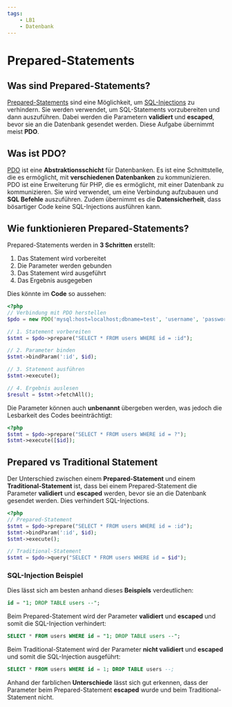 ```yaml
---
tags:
    - LB1
    - Datenbank
---
```


# Prepared-Statements

## Was sind Prepared-Statements?

[Prepared-Statements](https://www.php.net/manual/en/pdo.prepared-statements.php) sind eine Möglichkeit, um [SQL-Injections](../Appendix/Sicherheit.md#sql-injection) zu verhindern. Sie werden verwendet, um SQL-Statements vorzubereiten und dann auszuführen. Dabei werden die Parametern **validiert** und **escaped**, bevor sie an die Datenbank gesendet werden. Diese Aufgabe übernimmt meist **PDO**.

## Was ist PDO?

[PDO](https://www.php.net/manual/en/book.pdo.php) ist eine **Abstraktionsschicht** für Datenbanken. Es ist eine Schnittstelle, die es ermöglicht, mit **verschiedenen Datenbanken** zu kommunizieren. PDO ist eine Erweiterung für PHP, die es ermöglicht, mit einer Datenbank zu kommunizieren. Sie wird verwendet, um eine Verbindung aufzubauen und **SQL Befehle** auszuführen. Zudem übernimmt es die **Datensicherheit**, dass bösartiger Code keine SQL-Injections ausführen kann.

## Wie funktionieren Prepared-Statements?

Prepared-Statements werden in **3 Schritten** erstellt:

1.  Das Statement wird vorbereitet
2.  Die Parameter werden gebunden
3.  Das Statement wird ausgeführt
4.  Das Ergebnis ausgegeben

Dies könnte im **Code** so aussehen:

```php title="Prepared-Statement Beispiel"
<?php
// Verbindung mit PDO herstellen
$pdo = new PDO('mysql:host=localhost;dbname=test', 'username', 'password');

// 1. Statement vorbereiten
$stmt = $pdo->prepare("SELECT * FROM users WHERE id = :id");

// 2. Parameter binden
$stmt->bindParam(':id', $id);

// 3. Statement ausführen
$stmt->execute();

// 4. Ergebnis auslesen
$result = $stmt->fetchAll();
```

Die Parameter können auch **unbenannt** übergeben werden, was jedoch die Lesbarkeit des Codes beeinträchtigt:

```php title="Unbekannte Parameter Beispiel"
<?php
$stmt = $pdo->prepare("SELECT * FROM users WHERE id = ?");
$stmt->execute([$id]);
```

## Prepared vs Traditional Statement

Der Unterschied zwischen einem **Prepared-Statement** und einem **Traditional-Statement** ist, dass bei einem Prepared-Statement die Parameter **validiert** und **escaped** werden, bevor sie an die Datenbank gesendet werden. Dies verhindert SQL-Injections.

```php title="Prepared-Statement vs Traditional-Statement"
<?php
// Prepared-Statement
$stmt = $pdo->prepare("SELECT * FROM users WHERE id = :id");
$stmt->bindParam(':id', $id);
$stmt->execute();

// Traditional-Statement
$stmt = $pdo->query("SELECT * FROM users WHERE id = $id");
```

### SQL-Injection Beispiel

Dies lässt sich am besten anhand dieses **Beispiels** verdeutlichen:

```sql title="SQL-Injection Beispiel"
id = "1; DROP TABLE users --";
```

Beim Prepared-Statement wird der Parameter **validiert** und **escaped** und somit die SQL-Injection verhindert:

```sql title="Ausgeführtes SQL"
SELECT * FROM users WHERE id = "1; DROP TABLE users --";
```

Beim Traditional-Statement wird der Parameter **nicht validiert** und **escaped** und somit die SQL-Injection ausgeführt:

```sql title="Ausgeführtes SQL"
SELECT * FROM users WHERE id = 1; DROP TABLE users --;
```

Anhand der farblichen **Unterschiede** lässt sich gut erkennen, dass der Parameter beim Prepared-Statement **escaped** wurde und beim Traditional-Statement nicht.
